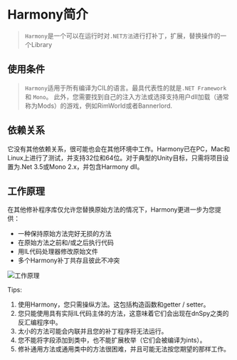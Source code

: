 # Harmony简介

> `Harmony`是一个可以在运行时对`.NET方法`进行打补丁，扩展，替换操作的一个Library

## 使用条件

> `Harmony`适用于所有编译为CIL的语言。最具代表性的就是`.NET Framework` 和 `Mono`。
此外，您需要找到自己的注入方法或选择支持用户dll加载（通常称为Mods）的游戏，例如RimWorld或者Bannerlord.

## 依赖关系

它没有其他依赖关系，很可能也会在其他环境中工作。Harmony已在PC，Mac和Linux上进行了测试，并支持32位和64位。对于典型的Unity目标，只需将项目设置为.Net 3.5或Mono 2.x，并包含Harmony dll。

## 工作原理

在其他修补程序库仅允许您替换原始方法的情况下，Harmony更进一步为您提供：
* 一种保持原始方法完好无损的方法
* 在原始方法之前和/或之后执行代码
* 用IL代码处理器修改原始文件
* 多个Harmony补丁共存且彼此不冲突

![工作原理](https://raw.githubusercontent.com/pardeike/Harmony/master/Harmony/Documentation/images/patch-logic.svg?sanitize=true)

Tips:
1. 使用Harmony，您只需操纵方法。这包括构造函数和getter / setter。
2. 您只能使用具有实际IL代码主体的方法，这意味着它们会出现在dnSpy之类的反汇编程序中。
3. 太小的方法可能会内联并且您的补丁程序将无法运行。
4. 您不能将字段添加到类中，也不能扩展枚举（它们会被编译为ints）。
5. 修补通用方法或通用类中的方法很困难，并且可能无法按您期望的那样工作。
